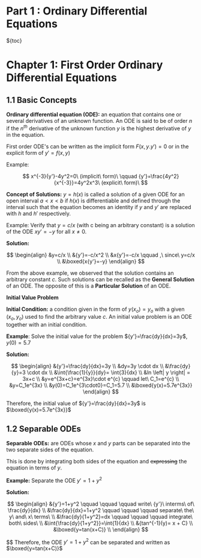 # Part 1 : Ordinary Differential Equations

${toc}

# Chapter 1: First Order Ordinary Differential Equations

## 1.1 Basic Concepts

__Ordinary differential equation (ODE):__ an equation that contains one or
several derivatives of an unknown function. An ODE is said to be of order $n$ if
the $n^{th}$ derivative of the unknown function $y$ is the highest derivative of
$y$ in the equation.

First order ODE's can be written as the implicit form $F(x,y.{y'})=0$ or in the explicit form of ${y'}=f(x,y)$

Example:

$$
x^{-3}{y'}-4y^2=0\ (implicit\ form)\ \qquad {y'}=\frac{4y^2}{x^{-3}}=4y^2x^3\ (explicit\ form)\
$$

__Concept of Solutions:__
$y=h(x)$ is called a solution of a given ODE for an open interval $a < x < b$ if $h(x)$ is differentiable and defined through the interval such that the equation becomes an identity if $y$ and $y'$ are replaced with $h$ and $h'$ respectively.

Example: Verify that $y=c/x$ (with c being an arbitrary constant) is a solution of the ODE $x{y'}=-y$ for all $x \neq 0$.

__Solution:__

$$
\begin{align}
&y=c/x \\
&{y'}=-c/x^2 \\
&x{y'}=-c/x \qquad ,\ since\ y=c/x \\
&\boxed{x{y'}=-y}
\end{align}
$$

From the above example, we observed that the solution contains an arbitrary
constant $c$. Such solutions can be recalled as the __General Solution__ of
an ODE. The opposite of this is a __Particular Solution__ of an ODE.

__Initial Value Problem__

__Initial Condition:__ a condition given in the form of $y(x_o)=y_o$ with a given $(x_o,y_o)$ used to find the arbitrary value $c$.
An initial value problem is an ODE together with an initial condition.

__Example__: Solve the initial value for the problem ${y'}=\frac{dy}{dx}=3y$,$\quad y(0)=5.7$

__Solution:__

$$
\begin{align}
&{y'}=\frac{dy}{dx}=3y \\
&dy=3y \cdot dx \\
&\frac{dy}{y}=3 \cdot dx \\
&\int{\frac{1}{y}}{dy}= \int{3}{dx} \\
&ln \left| y \right| = 3x+c \\
&y=e^{3x+c}=e^{3x}\cdot e^{c} \qquad let\ C_1=e^{c} \\
&y=C_1e^{3x} \\
&y(0)=C_1e^{3\cdot0}=C_1=5.7 \\
&\boxed{y(x)=5.7e^{3x}}
\end{align}
$$

Therefore, the initial value of ${y'}=\frac{dy}{dx}=3y$ is $\boxed{y(x)=5.7e^{3x}}$

## 1.2 Separable ODEs

__Separable ODEs:__ are ODEs whose $x$ and $y$ parts can be separated into the two separate sides of the equation.

This is done by integrating both sides of the equation and ~~expressing~~  the equation in terms of $y$.

__Example:__ Separate the ODE ${y'}=1+y^2$

__Solution:__

$$
\begin{align}
&{y'}=1+y^2 \qquad \qquad \qquad write\ {y'}\ interms\ of\ \frac{dy}{dx}  \\
&\frac{dy}{dx}=1+y^2 \qquad \qquad \qquad separate\ the\ y\ and\ x\ terms\ \\
&\frac{dy}{1+y^2}=dx  \qquad \qquad \qquad integrate\ both\ sides\  \\
&\int{\frac{dy}{1+y^2}}=\int{1}{dx} \\
&{tan^{-1}(y)= x + C} \\
&\boxed{y=tan(x+C)} \\
\end{align}
$$

$$
Therefore, the ODE ${y'}=1+y^2$ can be separated and written as $\boxed{y=tan(x+C)}$
